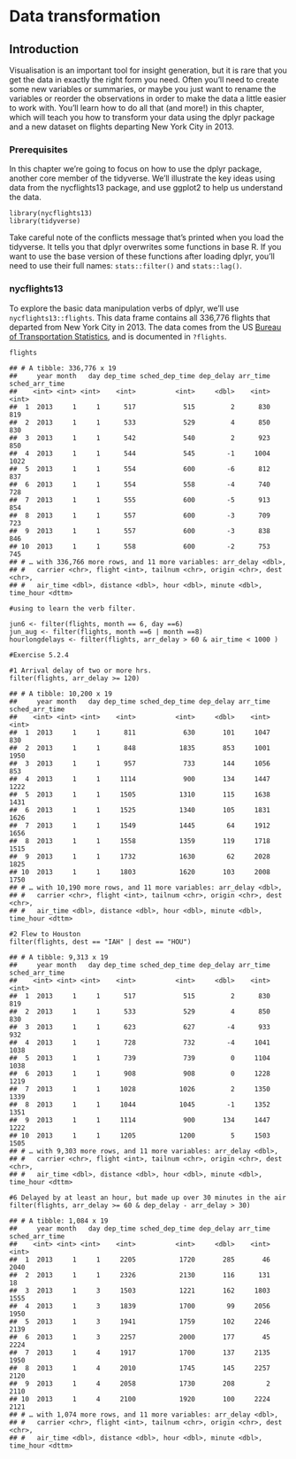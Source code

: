 Data transformation
===================

Introduction
------------

Visualisation is an important tool for insight generation, but it is
rare that you get the data in exactly the right form you need. Often
you’ll need to create some new variables or summaries, or maybe you just
want to rename the variables or reorder the observations in order to
make the data a little easier to work with. You’ll learn how to do all
that (and more!) in this chapter, which will teach you how to transform
your data using the dplyr package and a new dataset on flights departing
New York City in 2013.

### Prerequisites

In this chapter we’re going to focus on how to use the dplyr package,
another core member of the tidyverse. We’ll illustrate the key ideas
using data from the nycflights13 package, and use ggplot2 to help us
understand the data.

    library(nycflights13)
    library(tidyverse)

Take careful note of the conflicts message that’s printed when you load
the tidyverse. It tells you that dplyr overwrites some functions in base
R. If you want to use the base version of these functions after loading
dplyr, you’ll need to use their full names: `stats::filter()` and
`stats::lag()`.

### nycflights13

To explore the basic data manipulation verbs of dplyr, we’ll use
`nycflights13::flights`. This data frame contains all 336,776 flights
that departed from New York City in 2013. The data comes from the US
[Bureau of Transportation
Statistics](http://www.transtats.bts.gov/DatabaseInfo.asp?DB_ID=120&Link=0),
and is documented in `?flights`.

    flights

    ## # A tibble: 336,776 x 19
    ##     year month   day dep_time sched_dep_time dep_delay arr_time sched_arr_time
    ##    <int> <int> <int>    <int>          <int>     <dbl>    <int>          <int>
    ##  1  2013     1     1      517            515         2      830            819
    ##  2  2013     1     1      533            529         4      850            830
    ##  3  2013     1     1      542            540         2      923            850
    ##  4  2013     1     1      544            545        -1     1004           1022
    ##  5  2013     1     1      554            600        -6      812            837
    ##  6  2013     1     1      554            558        -4      740            728
    ##  7  2013     1     1      555            600        -5      913            854
    ##  8  2013     1     1      557            600        -3      709            723
    ##  9  2013     1     1      557            600        -3      838            846
    ## 10  2013     1     1      558            600        -2      753            745
    ## # … with 336,766 more rows, and 11 more variables: arr_delay <dbl>,
    ## #   carrier <chr>, flight <int>, tailnum <chr>, origin <chr>, dest <chr>,
    ## #   air_time <dbl>, distance <dbl>, hour <dbl>, minute <dbl>, time_hour <dttm>

    #using to learn the verb filter.

    jun6 <- filter(flights, month == 6, day ==6)
    jun_aug <- filter(flights, month ==6 | month ==8)
    hourlongdelays <- filter(flights, arr_delay > 60 & air_time < 1000 )

    #Exercise 5.2.4

    #1 Arrival delay of two or more hrs.
    filter(flights, arr_delay >= 120)

    ## # A tibble: 10,200 x 19
    ##     year month   day dep_time sched_dep_time dep_delay arr_time sched_arr_time
    ##    <int> <int> <int>    <int>          <int>     <dbl>    <int>          <int>
    ##  1  2013     1     1      811            630       101     1047            830
    ##  2  2013     1     1      848           1835       853     1001           1950
    ##  3  2013     1     1      957            733       144     1056            853
    ##  4  2013     1     1     1114            900       134     1447           1222
    ##  5  2013     1     1     1505           1310       115     1638           1431
    ##  6  2013     1     1     1525           1340       105     1831           1626
    ##  7  2013     1     1     1549           1445        64     1912           1656
    ##  8  2013     1     1     1558           1359       119     1718           1515
    ##  9  2013     1     1     1732           1630        62     2028           1825
    ## 10  2013     1     1     1803           1620       103     2008           1750
    ## # … with 10,190 more rows, and 11 more variables: arr_delay <dbl>,
    ## #   carrier <chr>, flight <int>, tailnum <chr>, origin <chr>, dest <chr>,
    ## #   air_time <dbl>, distance <dbl>, hour <dbl>, minute <dbl>, time_hour <dttm>

    #2 Flew to Houston
    filter(flights, dest == "IAH" | dest == "HOU")

    ## # A tibble: 9,313 x 19
    ##     year month   day dep_time sched_dep_time dep_delay arr_time sched_arr_time
    ##    <int> <int> <int>    <int>          <int>     <dbl>    <int>          <int>
    ##  1  2013     1     1      517            515         2      830            819
    ##  2  2013     1     1      533            529         4      850            830
    ##  3  2013     1     1      623            627        -4      933            932
    ##  4  2013     1     1      728            732        -4     1041           1038
    ##  5  2013     1     1      739            739         0     1104           1038
    ##  6  2013     1     1      908            908         0     1228           1219
    ##  7  2013     1     1     1028           1026         2     1350           1339
    ##  8  2013     1     1     1044           1045        -1     1352           1351
    ##  9  2013     1     1     1114            900       134     1447           1222
    ## 10  2013     1     1     1205           1200         5     1503           1505
    ## # … with 9,303 more rows, and 11 more variables: arr_delay <dbl>,
    ## #   carrier <chr>, flight <int>, tailnum <chr>, origin <chr>, dest <chr>,
    ## #   air_time <dbl>, distance <dbl>, hour <dbl>, minute <dbl>, time_hour <dttm>

    #6 Delayed by at least an hour, but made up over 30 minutes in the air
    filter(flights, arr_delay >= 60 & dep_delay - arr_delay > 30)

    ## # A tibble: 1,084 x 19
    ##     year month   day dep_time sched_dep_time dep_delay arr_time sched_arr_time
    ##    <int> <int> <int>    <int>          <int>     <dbl>    <int>          <int>
    ##  1  2013     1     1     2205           1720       285       46           2040
    ##  2  2013     1     1     2326           2130       116      131             18
    ##  3  2013     1     3     1503           1221       162     1803           1555
    ##  4  2013     1     3     1839           1700        99     2056           1950
    ##  5  2013     1     3     1941           1759       102     2246           2139
    ##  6  2013     1     3     2257           2000       177       45           2224
    ##  7  2013     1     4     1917           1700       137     2135           1950
    ##  8  2013     1     4     2010           1745       145     2257           2120
    ##  9  2013     1     4     2058           1730       208        2           2110
    ## 10  2013     1     4     2100           1920       100     2224           2121
    ## # … with 1,074 more rows, and 11 more variables: arr_delay <dbl>,
    ## #   carrier <chr>, flight <int>, tailnum <chr>, origin <chr>, dest <chr>,
    ## #   air_time <dbl>, distance <dbl>, hour <dbl>, minute <dbl>, time_hour <dttm>
